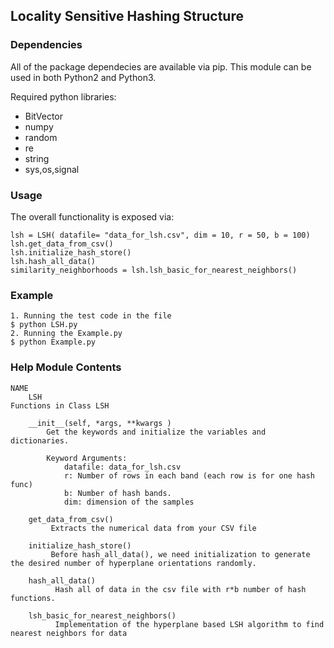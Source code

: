 ##  Locality Sensitive Hashing Structure

### Dependencies

All of the package dependecies are available via pip. This module can be used in both Python2 and Python3.

Required python libraries:
* BitVector
* numpy
* random
* re
* string
* sys,os,signal



### Usage 
The overall functionality is exposed via:
~~~~
lsh = LSH( datafile= "data_for_lsh.csv", dim = 10, r = 50, b = 100)
lsh.get_data_from_csv()
lsh.initialize_hash_store()
lsh.hash_all_data()
similarity_neighborhoods = lsh.lsh_basic_for_nearest_neighbors()
~~~~


### Example 

~~~~
1. Running the test code in the file
$ python LSH.py
2. Running the Example.py
$ python Example.py
~~~~


### Help Module Contents

~~~~
NAME
    LSH
Functions in Class LSH

    __init__(self, *args, **kwargs )
        Get the keywords and initialize the variables and dictionaries.
        
        Keyword Arguments:
            datafile: data_for_lsh.csv
            r: Number of rows in each band (each row is for one hash func)
            b: Number of hash bands.
            dim: dimension of the samples
    
    get_data_from_csv()
         Extracts the numerical data from your CSV file
  
    initialize_hash_store()
         Before hash_all_data(), we need initialization to generate the desired number of hyperplane orientations randomly.    
    
    hash_all_data()
          Hash all of data in the csv file with r*b number of hash functions.
    
    lsh_basic_for_nearest_neighbors()
          Implementation of the hyperplane based LSH algorithm to find nearest neighbors for data

~~~~

